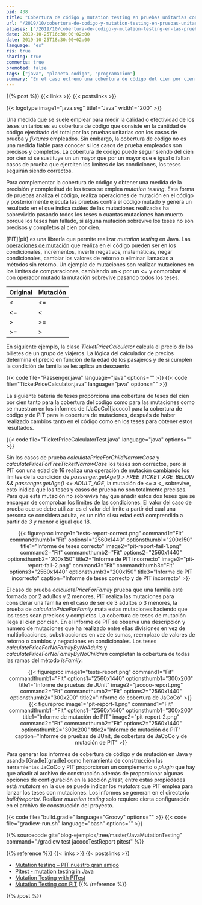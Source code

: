 ```yaml
---
pid: 438
title: "Cobertura de código y mutation testing en pruebas unitarias con JaCoCo y PIT en Java"
url: "/2019/10/cobertura-de-codigo-y-mutation-testing-en-pruebas-unitarias-con-jacoco-y-pit-en-java/"
aliases: ["/2019/10/cobertura-de-codigo-y-mutation-testing-en-las-pruebas-con-jacoco-y-pit-en-java/"]
date: 2019-10-25T16:30:00+02:00
date: 2019-10-25T18:30:00+02:00
language: "es"
rss: true
sharing: true
comments: true
promoted: false
tags: ["java", "planeta-codigo", "programacion"]
summary: "En el caso extremo una cobertura de código del cien por cien pero que no tenga ningún _assert_ pasa los teses pero que en realidad no comprueba nada así que por si sola no es garantía de tener teses efectivos. _Mutation testing_ da una medida adicional a la cobertura de los teses más completa y efectiva que simplemente la cobertura de código ejecutado por los teses unitarios."
---
```


{{% post %}}
{{< links >}}
{{< postslinks >}}

{{< logotype image1="java.svg" title1="Java" width1="200" >}}

Una medida que se suele emplear para medir la calidad o efectividad de los teses unitarios es su cobertura de código que consiste en la cantidad de código ejercitado del total por las pruebas unitarias con los casos de prueba y _fixtures_ empleados. Sin embargo, la cobertura de código no es una medida fiable para conocer si los casos de prueba empleados son precisos y completos. La cobertura de código puede seguir siendo del cien por cien si se sustituye un un mayor que por un mayor que e igual o faltan casos de prueba que ejerciten los límites de las condiciones, los teses seguirán siendo correctos.

Para complementar la cobertura de código y obtener una medida de la precisión y completitud de los teses se emplea _mutation testing_. Esta forma de pruebas analiza el código, realiza operaciones de mutación en el código y posteriormente ejecuta las pruebas contra el código mutado y genera un resultado en el que indica cuáles de las mutaciones realizadas ha sobrevivido pasando todos los teses o cuantas mutaciones han muerto porque los teses han fallado, si alguna mutación sobrevive los teses no son precisos y completos al cien por cien.

[PIT][pit] es una librería que permite realizar _mutation testing_ en Java. Las [operaciones de mutación](https://pitest.org/quickstart/mutators/) que realiza en el código pueden ser en los condicionales, incrementos, invertir negativos, matemáticas, negar condicionales, cambiar los valores de retorno o eliminar llamadas a métodos sin retorno. Un ejemplo de mutaciones son realizar mutaciones en los límites de comparaciones, cambiando un _<_ por un _<=_ y comprobar si con operador mutado la mutación sobrevive pasando todos los teses.

<table class="table">
   <thead class="thead-light">
       <tr class="thead-light">
           <th>Original</td>
           <th>Mutación</td>
       </tr>
   </thead>
   <tbody>
       <tr>
           <td><</td>
           <td><=</td>
       </tr>
       <tr>
           <td><=</td>
           <td><</td>
       </tr>
       <tr>
           <td>></td>
           <td>>=</td>
       </tr>
       <tr>
           <td>>=</td>
           <td>></td>
       </tr>
  </tbody>
</table>

En siguiente ejemplo, la clase _TicketPriceCalculator_ calcula el precio de los billetes de un grupo de viajeros. La lógica del calculador de precios determina el precio en función de la edad de los pasajeros y de si cumplen la condición de familia se les aplica un descuento.

{{< code file="Passenger.java" language="java" options="" >}}
{{< code file="TicketPriceCalculator.java" language="java" options="" >}}

La siguiente batería de teses proporciona una cobertura de teses del cien por cien tanto para la cobertura del código como para las mutaciones como se muestran en los informes de [JaCoCo][jacoco] para la cobertura de código y de PIT para la cobertura de mutaciones, después de haber realizado cambios tanto en el código como en los teses para obtener estos resultados.

{{< code file="TicketPriceCalculatorTest.java" language="java" options="" >}}

Sin los casos de prueba _calculatePriceForChildNarrowCase_ y _calculatePriceForFreeTicketNarrowCase_ los teses son correctos, pero si PIT con una edad de 16 realiza una operación de mutación cambiando los límites de la condición de _passenger.getAge() > FREE_TICKET_AGE_BELOW && passenger.getAge() <= ADULT_AGE_, la mutación de _<=_ a <_ sobrevive, esto inidica que los teses y casos de prueba no son totalmente precisos. Para que esta mutación no sobreviva hay que añadir estos dos teses que se encargan de comprobar los límites de las condiciones. El valor del caso de prueba que se debe utilizar es el valor del límite a partir del cual una persona se considera adulta, es un niño si su edad está comprendida a partir de _3_ y menor e igual que 18.

<div class="media" style="text-align: center;">
    {{< figureproc
        image1="tests-report-correct.png" command1="Fit" commandthumb1="Fit" options1="2560x1440" optionsthumb1="200x150" title1="Informe de teses correcto"
        image2="pit-report-fail-1.png" command2="Fit" commandthumb2="Fit" options2="2560x1440" optionsthumb2="200x150" title2="Informe de PIT incorrecto"
        image3="pit-report-fail-2.png" command3="Fit" commandthumb3="Fit" options3="2560x1440" optionsthumb3="200x150" title3="Informe de PIT incorrecto"
        caption="Informe de teses correcto y de PIT incorrecto" >}}
</div>

El caso de prueba _calculatePriceForFamily_ prueba que una familia esté formada por 2 adultos y 2 menores, PIT realiza las mutaciones para considerar una familia en el caso de ser de 3 adultos o 3 menores, la prueba de _calculatePriceForFamily_ mata estas mutaciones haciendo que los teses sean precisos y completos. La cobertura de teses de mutación llega al cien por cien. En el informe de PIT se observa una descripción y número de mutaciones que ha realizado entre ellas divisiones en vez de multiplicaciones, substracciones en vez de sumas, reemplazo de valores de retorno o cambios y negaciones en condicionales. Los teses _calculatePriceForNoFamilyByNoAdults_ y _calculatePriceForNoFamilyByNoChildren_ completan la cobertura de todas las ramas del método _isFamily_.

<div class="media" style="text-align: center;">
    {{< figureproc
        image1="tests-report.png" command1="Fit" commandthumb1="Fit" options1="2560x1440" optionsthumb1="300x200" title1="Informe de pruebas de JUnit"
        image2="jacoco-report.png" command2="Fit" commandthumb2="Fit" options2="2560x1440" optionsthumb2="300x200" title2="Informe de cobertura de JaCoCo" >}}
    {{< figureproc
        image1="pit-report-1.png" command1="Fit" commandthumb1="Fit" options1="2560x1440" optionsthumb1="300x200" title1="Informe de mutación de PIT"
        image2="pit-report-2.png" command2="Fit" commandthumb2="Fit" options2="2560x1440" optionsthumb2="300x200" title2="Informe de mutación de PIT"
        caption="Informe de pruebas de JUnit, de cobertura de JaCoCo y de mutación de PIT" >}}
</div>

Para generar los informes de cobertura de código y de mutación en Java y usando [Gradle][gradle] como herramienta de construcción las herramientas JaCoCo y PIT proporcionan un complemento o _plugin_ que hay que añadir al archivo de construcción además de proporcionar algunas opciones de configuración en la sección _pitest_, entre estas propiedades está _mutators_ en la que se puede indicar los _mutators_ que PIT emplea para lanzar los teses con mutaciones. Los informes se generan en el directorio _build/reports/_. Realizar _mutation testing_ solo requiere cierta configuración en el archivo de construcción del proyecto.

{{< code file="build.gradle" language="Groovy" options="" >}}
{{< code file="gradlew-run.sh" language="bash" options="" >}}

{{% sourcecode git="blog-ejemplos/tree/master/JavaMutationTesting" command="./gradlew test jacocoTestReport pitest" %}}

{{% reference %}}
{{< links >}}
{{< postslinks >}}
* [Mutation testing – PIT nuestro gran amigo](http://qajungle.com/mutation-testing-pit-nuestro-gran-amigo/)
* [Pitest - mutation testing in Java](https://beyondscheme.com/2016/pitest-with-java)
* [Mutation Testing with PITest](https://www.baeldung.com/java-mutation-testing-with-pitest)
* [Mutation Testing con PIT](https://www.adictosaltrabajo.com/2015/11/10/mutation-testing-con-pit/)
{{% /reference %}}

{{% /post %}}
